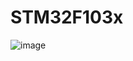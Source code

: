 # STM32F103x

![image](https://github.com/user-attachments/assets/d3790922-6e7d-4bc2-8866-b93ad7e4b18b)
